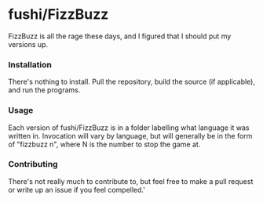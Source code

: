fushi/FizzBuzz
==============
FizzBuzz is all the rage these days, and I figured that I should put my versions up.

### Installation
There's nothing to install. Pull the repository, build the source (if applicable), and run the programs.

### Usage
Each version of fushi/FizzBuzz is in a folder labelling what language it was written in. Invocation will vary by language, but will generally be in the form of "fizzbuzz n", where N is the number to stop the game at.

### Contributing
There's not really much to contribute to, but feel free to make a pull request or write up an issue if you feel compelled.'